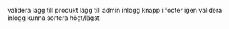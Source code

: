 validera lägg till produkt
lägg till admin inlogg knapp i footer igen
validera inlogg
kunna sortera högt/lägst